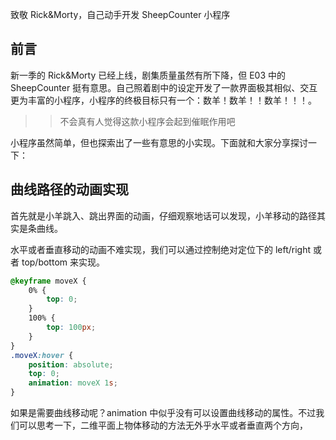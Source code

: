 致敬 Rick&Morty，自己动手开发 SheepCounter 小程序

## 前言

新一季的 Rick&Morty 已经上线，剧集质量虽然有所下降，但 E03 中的 SheepCounter 挺有意思。自己照着剧中的设定开发了一款界面极其相似、交互更为丰富的小程序，小程序的终极目标只有一个：数羊！数羊！！数羊！！！。

> > 不会真有人觉得这款小程序会起到催眠作用吧

小程序虽然简单，但也探索出了一些有意思的小实现。下面就和大家分享探讨一下：

## 曲线路径的动画实现

首先就是小羊跳入、跳出界面的动画，仔细观察地话可以发现，小羊移动的路径其实是条曲线。

水平或者垂直移动的动画不难实现，我们可以通过控制绝对定位下的 left/right 或者 top/bottom 来实现。

```css
@keyframe moveX {
    0% {
        top: 0;
    }
    100% {
        top: 100px;
    }
}
.moveX:hover {
    position: absolute;
    top: 0;
    animation: moveX 1s;
}
```

如果是需要曲线移动呢？animation 中似乎没有可以设置曲线移动的属性。不过我们可以思考一下，二维平面上物体移动的方法无外乎水平或者垂直两个方向，
